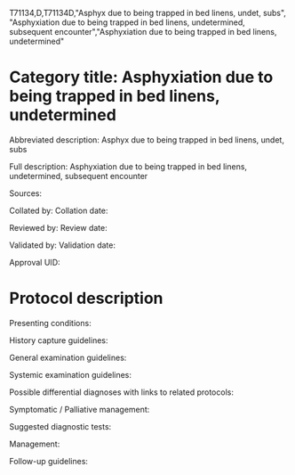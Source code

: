 T71134,D,T71134D,"Asphyx due to being trapped in bed linens, undet, subs", "Asphyxiation due to being trapped in bed linens, undetermined, subsequent encounter","Asphyxiation due to being trapped in bed linens, undetermined"
# Category title: Asphyxiation due to being trapped in bed linens, undetermined

Abbreviated description: Asphyx due to being trapped in bed linens, undet, subs

Full description: Asphyxiation due to being trapped in bed linens, undetermined, subsequent encounter

Sources:

Collated by:
Collation date:

Reviewed by:
Review date:

Validated by:
Validation date:

Approval UID:

# Protocol description

Presenting conditions:

History capture guidelines:

General examination guidelines:

Systemic examination guidelines:

Possible differential diagnoses with links to related protocols:

Symptomatic / Palliative management:

Suggested diagnostic tests:

Management:

Follow-up guidelines:

